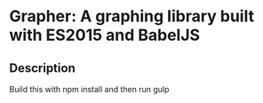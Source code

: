 # Grapher: A graphing library built with ES2015 and BabelJS

## Description
Build this with npm install and then run gulp
